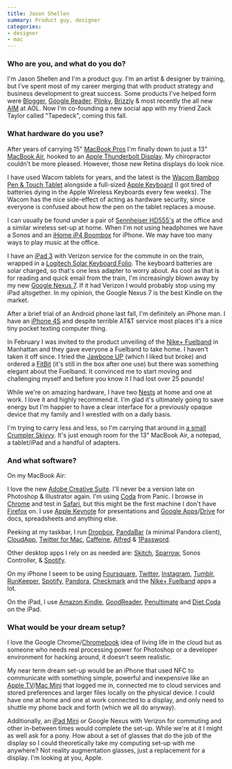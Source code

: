 ```yaml
---
title: Jason Shellen
summary: Product guy, designer
categories:
- designer
- mac
---
```


### Who are you, and what do you do?

I'm Jason Shellen and I'm a product guy. I'm an artist & designer by training, but I've spent most of my career merging that with product strategy and business development to great success. Some products I've helped form were [Blogger][], [Google Reader][google-reader], [Plinky][], [Brizzly][] & most recently the all new [AIM][] at AOL. Now I'm co-founding a new social app with my friend Zack Taylor called "Tapedeck", coming this fall.

### What hardware do you use?

After years of carrying 15" [MacBook Pros][macbook-pro] I'm finally down to just a 13" [MacBook Air][macbook-air], hooked to an [Apple Thunderbolt Display][thunderbolt-display]. My chiropractor couldn't be more pleased. However, those new Retina displays do look nice.

I have used Wacom tablets for years, and the latest is the [Wacom Bamboo Pen & Touch Tablet][bamboo] alongside a full-sized [Apple Keyboard][keyboard] (I got tired of batteries dying in the Apple Wireless Keyboards every few weeks). The Wacom has the nice side-effect of acting as hardware security, since everyone is confused about how the pen on the tablet replaces a mouse.

I can usually be found under a pair of [Sennheiser HD555's][hd555] at the office and a similar wireless set-up at home. When I'm not using headphones we have a Sonos and an [iHome iP4 Boombox][ip4] for iPhone. We may have too many ways to play music at the office.

I have an [iPad 3][ipad-3] with Verizon service for the commute in on the train, wrapped in a [Logitech Solar Keyboard Folio][solar-keyboard-folio]. The keyboard batteries are solar charged, so that's one less adapter to worry about. As cool as that is for reading and quick email from the train, I'm increasingly blown away by my new [Google Nexus 7][nexus-7]. If it had Verizon I would probably stop using my iPad altogether. In my opinion, the Google Nexus 7 is the best Kindle on the market.

After a brief trial of an Android phone last fall, I'm definitely an iPhone man. I have an [iPhone 4S][iphone-4s] and despite terrible AT&T service most places it's a nice tiny pocket texting computer thing.

In February I was invited to the product unveiling of the [Nike+ Fuelband][fuelband] in Manhattan and they gave everyone a Fuelband to take home. I haven't taken it off since. I tried the [Jawbone UP][up] (which I liked but broke) and ordered a [FitBit][] (it's still in the box after one use) but there was something elegant about the Fuelband. It convinced me to start moving and challenging myself and before you know it I had lost over 25 pounds!

While we're on amazing hardware, I have two [Nests][nest] at home and one at work. I love it and highly recommend it. I'm glad it's ultimately going to save energy but I'm happier to have a clear interface for a previously opaque device that my family and I wrestled with on a daily basis.

I'm trying to carry less and less, so I'm carrying that around in [a small Crumpler Skivvy][skivvy-s]. It's just enough room for the 13" MacBook Air, a notepad, a tablet/iPad and a handful of adapters.

### And what software?

On my MacBook Air:

I love the new [Adobe Creative Suite][creative-suite]. I'll never be a version late on Photoshop & Illustrator again. I'm using [Coda][] from Panic. I browse in [Chrome][] and test in [Safari][], but this might be the first machine I don't have [Firefox][] on. I use [Apple Keynote][keynote] for presentations and [Google Apps][g-suite]/[Drive][google-drive] for docs, spreadsheets and anything else.

Peeking at my taskbar, I run [Dropbox][], [PandaBar][] (a minimal Pandora client), [CloudApp][], [Twitter for Mac][twitter-mac], [Caffeine][], [Alfred][] & [1Password][].

Other desktop apps I rely on as needed are: [Skitch][], [Sparrow][], Sonos Controller, & [Spotify][spotify-mac].

On my iPhone I seem to be using [Foursquare][foursquare-ios], [Twitter][twitter-ios], [Instagram][instagram-ios], [Tumblr][tumblr-ios], [RunKeeper][runkeeper-ios], [Spotify][spotify-ios], [Pandora][pandora-ios], [Checkmark][checkmark-ios] and the [Nike+ Fuelband][fuelband-ios] apps a lot.

On the iPad, I use [Amazon Kindle][kindle-ios], [GoodReader][goodreader-ios], [Penultimate][penultimate-ios] and [Diet Coda][diet-coda-ios] on the iPad.

### What would be your dream setup?

I love the Google Chrome/[Chromebook][] idea of living life in the cloud but as someone who needs real processing power for Photoshop or a developer environment for hacking around, it doesn't seem realistic.

My near term dream set-up would be an iPhone that used NFC to communicate with something simple, powerful and inexpensive like an [Apple TV][apple-tv]/[Mac Mini][mac-mini] that logged me in, connected me to cloud services and stored preferences and larger files locally on the physical device. I could have one at home and one at work connected to a display, and only need to shuttle my phone back and forth (which we all do anyway).

Additionally, an [iPad Mini][ipad-mini] or Google Nexus with Verizon for commuting and other in-between times would complete the set-up. While we're at it I might as well ask for a pony. How about a set of glasses that do the job of the display so I could theoretically take my computing set-up with me anywhere? Not reality augmentation glasses, just a replacement for a display. I'm looking at you, Apple.

[apple-tv]: https://en.wikipedia.org/wiki/Apple_TV "A device for viewing media on a TV."
[bamboo]: https://www.wacom.com/en/us/bamboo "Smaller pen/multi-touch tablets."
[chromebook]: http://www.google.com/intl/en/chrome/devices/features/ "A laptop built for only running Web apps."
[fitbit]: http://www.fitbit.com/ "A personal fitness tracking device."
[fuelband]: https://en.wikipedia.org/wiki/Nike%2B_FuelBand "A fitness wristband."
[hd555]: https://www.amazon.com/Sennheiser-HD-555-Stereo-Headphone/dp/B0001FTVDQ "Over the ear headphones."
[ip4]: https://www.ihomeaudio.com/iP4PZC/ "iPhone speakers in the shape of an old-school boombox."
[ipad-3]: https://www.apple.com/ipad/ "A tablet device with a retina display."
[ipad-mini]: https://www.apple.com/ipad-mini/ "A 7.9 inch tablet device."
[iphone-4s]: https://en.wikipedia.org/wiki/IPhone_4S "A smartphone."
[keyboard]: https://www.apple.com/keyboard/ "The keyboard."
[mac-mini]: https://www.apple.com/mac-mini/ "A small desktop computer."
[macbook-air]: https://www.apple.com/macbook-air/ "A very thin laptop."
[macbook-pro]: https://www.apple.com/macbook-pro/ "A laptop."
[nest]: https://nest.com/ "A clever thermostat."
[nexus-7]: http://www.google.com/nexus/#/7 "An Android tablet."
[skivvy-s]: https://www.crumpler.com/us/messenger/skivvy-s "A laptop bag."
[solar-keyboard-folio]: https://www.amazon.com/Logitech-Solar-Keyboard-Folio-generation/dp/B007RNCLBY "A solar-powered iPad case."
[thunderbolt-display]: https://www.apple.com/displays/ "A Thunderbolt-powered monitor."
[up]: https://jawbone.com/up "A wristband for tracking your activity."
[1password]: https://1password.com "Password management software for Mac OS X."
[aim]: https://en.wikipedia.org/wiki/AOL_Instant_Messenger "An instant messaging service."
[alfred]: https://www.alfredapp.com/ "A launcher app for the Mac."
[blogger]: https://en.wikipedia.org/wiki/Blogger_(service) "A weblog publishing system."
[brizzly]: https://en.wikipedia.org/wiki/Brizzly "A third-party Twitter and Facebook web service."
[caffeine]: http://lightheadsw.com/caffeine/ "A Mac menubar application to keep your computer awake."
[checkmark-ios]: https://itunes.apple.com/app/checkmark/id524873453 "A location-based to-do app."
[chrome]: https://www.google.com/intl/en/chrome/browser/ "A WebKit-based browser, where each tab runs in its own thread."
[cloudapp]: https://www.getcloudapp.com/ "A cloud-based file sharing menubar app for Mac OS X."
[coda]: https://panic.com/coda/ "A single-window HTML/web tool for the Mac."
[creative-suite]: https://www.adobe.com/creativecloud.html "A collection of design tools."
[diet-coda-ios]: https://panic.com/coda-ios/ "An app for making changes to websites."
[dropbox]: https://www.dropbox.com/ "Online syncing and storage."
[firefox]: https://www.mozilla.org/en-US/firefox/new/ "A cross-platform open-source web browser."
[foursquare-ios]: https://itunes.apple.com/us/app/foursquare/id306934924 "An iPhone client for the social location game."
[fuelband-ios]: https://itunes.apple.com/us/app/nike+-fuelband/id493325070 "A app for syncing with and tracking your FuelBand."
[g-suite]: https://gsuite.google.com/ "A hosted solution for email, calendaring and more."
[goodreader-ios]: http://goodreader.com/ "A PDF reader for the iPad."
[google-drive]: https://drive.google.com/ "A cloud storage service."
[google-reader]: https://en.wikipedia.org/wiki/Google_Reader "A web-based feed reader."
[instagram-ios]: https://itunes.apple.com/us/app/instagram/id389801252 "A photo taking/sharing app."
[keynote]: https://www.apple.com/keynote/ "Presentation software for the Mac."
[kindle-ios]: https://itunes.apple.com/gb/app/kindle/id302584613 "An iPhone app for accessing Kindle content from Amazon."
[pandabar]: http://www.pandabarapp.com/ "A Mac app for controlling Pandora."
[pandora-ios]: https://itunes.apple.com/app/pandora-radio/id284035177 "An iPhone app for streaming your personal Pandora radio station."
[penultimate-ios]: https://itunes.apple.com/us/app/penultimate/id354098826 "A digital sketchbook app."
[plinky]: http://www.plinky.com/ "A web service that asks regular questions or posts challenges."
[runkeeper-ios]: https://runkeeper.com/index "Software for tracking workouts."
[safari]: https://www.apple.com/safari/ "A fast web browser."
[skitch]: https://evernote.com/skitch/ "An always-on image editor for the Mac."
[sparrow]: http://www.gmail.com/intl/en/mail/help/sparrow.html "A mail client for the Mac with a funky UI."
[spotify-ios]: https://itunes.apple.com/us/app/spotify/id324684580 "An iOS client for the music service."
[spotify-mac]: https://www.spotify.com/us/download/mac/ "A Mac client for the music service."
[tumblr-ios]: https://itunes.apple.com/us/app/tumblr/id305343404 "A Tumblr client app."
[twitter-ios]: https://itunes.apple.com/app/twitter/id333903271 "A Twitter client."
[twitter-mac]: https://itunes.apple.com/us/app/twitter/id409789998 "A Mac client for Twitter."
